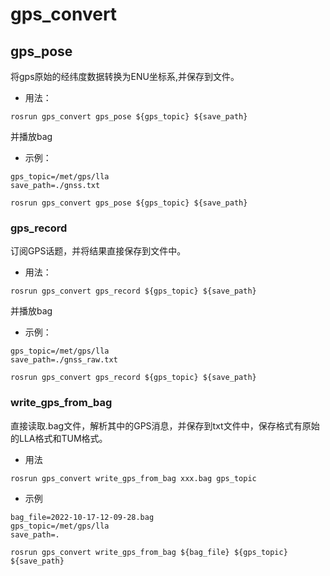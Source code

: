# gps_convert


## gps_pose

将gps原始的经纬度数据转换为ENU坐标系,并保存到文件。

* 用法：

```
rosrun gps_convert gps_pose ${gps_topic} ${save_path}
```

并播放bag

* 示例：

```shell
gps_topic=/met/gps/lla
save_path=./gnss.txt

rosrun gps_convert gps_pose ${gps_topic} ${save_path}
```





### gps_record

订阅GPS话题，并将结果直接保存到文件中。

* 用法：

```shell
rosrun gps_convert gps_record ${gps_topic} ${save_path}
```

并播放bag

* 示例：

```shell
gps_topic=/met/gps/lla
save_path=./gnss_raw.txt

rosrun gps_convert gps_record ${gps_topic} ${save_path}
```





### write_gps_from_bag

直接读取.bag文件，解析其中的GPS消息，并保存到txt文件中，保存格式有原始的LLA格式和TUM格式。

* 用法

```shell
rosrun gps_convert write_gps_from_bag xxx.bag gps_topic
```



* 示例

```shell
bag_file=2022-10-17-12-09-28.bag
gps_topic=/met/gps/lla
save_path=.

rosrun gps_convert write_gps_from_bag ${bag_file} ${gps_topic} ${save_path}
```






